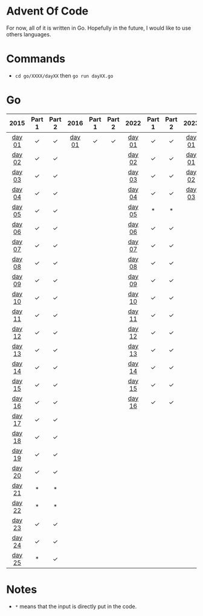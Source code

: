 # Advent Of Code

For now, all of it is written in Go. Hopefully in the future, I would like to use others languages.

# Commands

- `cd go/XXXX/dayXX` then `go run dayXX.go`

# Go

|2015|Part 1|Part 2|2016|Part 1|Part 2|2022|Part 1|Part 2|2023|Part 1|Part 2|
|:---:|:---:|:---:|:---:|:---:|:---:|:---:|:---:|:---:|:---:|:---:|:---:|
|[day 01](./go/2015/day01/)|&check;|&check;|[day 01](./go/2016/day01/)|&check;|&check;|[day 01](./go/2022/day01/)|&check;|&check;|[day 01](./go/2023/day01/)|&check;|&check;|
|[day 02](./go/2015/day02/)|&check;|&check;||||[day 02](./go/2022/day02/)|&check;|&check;|[day 01](./go/2023/day01/)|&check;|&check;|
|[day 03](./go/2015/day03/)|&check;|&check;||||[day 03](./go/2022/day03/)|&check;|&check;|[day 02](./go/2023/day02/)|&check;|&check;|
|[day 04](./go/2015/day04/)|&check;|&check;||||[day 04](./go/2022/day04/)|&check;|&check;|[day 03](./go/2023/day03/)|&check;|&check;|
|[day 05](./go/2015/day05/)|&check;|&check;||||[day 05](./go/2022/day05/)|   *   |   *   |
|[day 06](./go/2015/day06/)|&check;|&check;||||[day 06](./go/2022/day06/)|&check;|&check;|
|[day 07](./go/2015/day07/)|&check;|&check;||||[day 07](./go/2022/day07/)|&check;|&check;|
|[day 08](./go/2015/day08/)|&check;|&check;||||[day 08](./go/2022/day08/)|&check;|&check;|
|[day 09](./go/2015/day09/)|&check;|&check;||||[day 09](./go/2022/day09/)|&check;|&check;|
|[day 10](./go/2015/day10/)|&check;|&check;||||[day 10](./go/2022/day10/)|&check;|&check;|
|[day 11](./go/2015/day11/)|&check;|&check;||||[day 11](./go/2022/day11/)|&check;|&check;|
|[day 12](./go/2015/day12/)|&check;|&check;||||[day 12](./go/2022/day12/)|&check;|&check;|
|[day 13](./go/2015/day13/)|&check;|&check;||||[day 13](./go/2022/day13/)|&check;|&check;|
|[day 14](./go/2015/day14/)|&check;|&check;||||[day 14](./go/2022/day14/)|&check;|&check;|
|[day 15](./go/2015/day15/)|&check;|&check;||||[day 15](./go/2022/day15/)|&check;|&check;|
|[day 16](./go/2015/day16/)|&check;|&check;||||[day 16](./go/2022/day16/)|&check;|&check;|
|[day 17](./go/2015/day17/)|&check;|&check;|||||||
|[day 18](./go/2015/day18/)|&check;|&check;|||||||
|[day 19](./go/2015/day19/)|&check;|&check;|||||||
|[day 20](./go/2015/day20/)|&check;|&check;|||||||
|[day 21](./go/2015/day21/)|   *   |   *   |||||||
|[day 22](./go/2015/day22/)|   *   |   *   |||||||
|[day 23](./go/2015/day23/)|&check;|&check;|||||||
|[day 24](./go/2015/day24/)|&check;|&check;|||||||
|[day 25](./go/2015/day25/)|   *   |&check;|||||||

# Notes

- `*` means that the input is directly put in the code. 